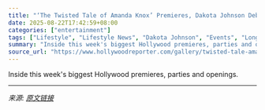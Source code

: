 ```yaml
---
title: "‘The Twisted Tale of Amanda Knox’ Premieres, Dakota Johnson Debuts ‘Splitsville’ and This Week’s Best Events"
date: 2025-08-22T17:42:59+08:00
categories: ["entertainment"]
tags: ["Lifestyle", "Lifestyle News", "Dakota Johnson", "Events", "Long Story Short", "Splitsville", "The Twisted Tale of Amanda Knox"]
summary: "Inside this week's biggest Hollywood premieres, parties and openings."
source_url: "https://www.hollywoodreporter.com/gallery/twisted-tale-amanda-knox-splitsville-red-carpet-events-1236346913/"
---
```


Inside this week's biggest Hollywood premieres, parties and openings.

---

*来源: [原文链接](https://www.hollywoodreporter.com/gallery/twisted-tale-amanda-knox-splitsville-red-carpet-events-1236346913/)*

